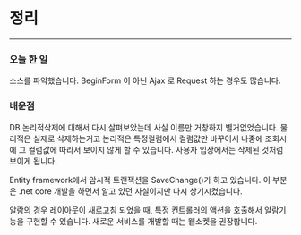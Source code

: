 # 정리
---
### 오늘 한 일
소스를 파악했습니다.
BeginForm 이 아닌 Ajax 로 Request 하는 경우도 많습니다.

### 배운점
DB 논리적삭제에 대해서 다시 살펴보았는데 사실 이름만 거창하지 별거없었습니다.
물리적은 실제로 삭제하는거고 논리적은 특정컬럼에서 컬럼값만 바꾸어서 나중에 조회시에
그 컬럼값에 따라서 보이지 않게 할 수 있습니다. 사용자 입장에서는 삭제된 것처럼 보이게 됩니다.

Entity framework에서 암시적 트랜잭션을 SaveChange()가 하고 있습니다. 이 부분은 .net core 개발을 하면서 알고 있던 사실이지만 다시 상기시켰습니다.

알람의 경우 레이아웃이 새로고침 되었을 때, 특정 컨트롤러의 액션을 호출해서 알람기능을 구현할 수 있습니다. 새로운 서비스를 개발할 때는 웹소켓을 권장합니다.